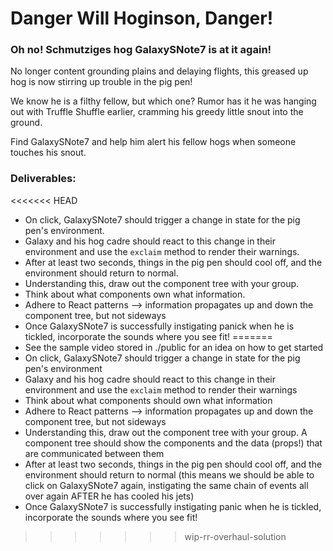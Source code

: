 # Danger Will Hoginson, Danger!

### Oh no! Schmutziges hog GalaxySNote7 is at it again!

No longer content grounding plains and delaying flights, this greased up hog is now stirring up trouble in the pig pen!

We know he is a filthy fellow, but which one? Rumor has it he was hanging out with Truffle Shuffle earlier, cramming his greedy little snout into the ground.

Find GalaxySNote7 and help him alert his fellow hogs when someone touches his snout.

### Deliverables:
<<<<<<< HEAD
- On click, GalaxySNote7 should trigger a change in state for the pig pen's environment.
- Galaxy and his hog cadre should react to this change in their environment and use the ```exclaim``` method to render their warnings.
- After at least two seconds, things in the pig pen should cool off, and the environment should return to normal.
- Understanding this, draw out the component tree with your group.
- Think about what components own what information.
- Adhere to React patterns --> information propagates up and down the component tree, but not sideways
- Once GalaxySNote7 is successfully instigating panick when he is tickled, incorporate the sounds where you see fit!
=======
- See the sample video stored in ./public for an idea on how to get started
- On click, GalaxySNote7 should trigger a change in state for the pig pen's environment
- Galaxy and his hog cadre should react to this change in their environment and use the `exclaim` method to render their warnings
- Think about what components should own what information
- Adhere to React patterns --> information propagates up and down the component tree, but not sideways
- Understanding this, draw out the component tree with your group. A component tree should show the components and the data (props!) that are communicated between them
- After at least two seconds, things in the pig pen should cool off, and the environment should return to normal (this means we should be able to click on GalaxySNote7 again, instigating the same chain of events all over again AFTER he has cooled his jets)
- Once GalaxySNote7 is successfully instigating panic when he is tickled, incorporate the sounds where you see fit!
>>>>>>> wip-rr-overhaul-solution
